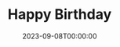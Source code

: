 ---
title: Happy Birthday
date: 2023-09-08T00:00:00
opening_date: 1959-10-02
closing_date: 1959-10-10
layout: productions
program:
Theatre: Theatre Jacksonville
Venue: Little Theatre
cast:
- Gail: Helen Keegan
- Glorious: Sue Henderson
- Dad Malone: Joe Ferri
- Gabe: Al Pinon
- Bella: Marion Kinsey
- Herman: Art Logan
- Myrtle: Edna Hicks
- June: Barbara Aspinwall
- Addie: Sabina Reiser Meyer
- Maude: Polly Clendening
- Don: Clayton Ezell
- The Judge: Robert H. Agnew
- Paul: David Boyer
- Policeman: John Wendel
- Tot: Claire Zundell
- Emma: Agatha Norvell
- Margot: Linda Willard
- Bert: Frank Ridge
- Mr. Bemis: George Large
- Mrs. Nanino: Glenn H. Logan
crew:
- Designer and Director: Maurice Geoffrey
- Stage Manager: Marshall Grauer
- Assistant Stage Manager: Glenn H. Logan
- book-holder: Bunni Thornhill
- Lighting:
  - Norman Howard
  - Klip Smith
  - Dr. Alvin Gross
  - Warren Zundell
- Sound Effects:
  - Ellen Black
  - Marge Rocca
  - Edgar Blankenbeckler
- Properties:
  - Esther Mae Blankenbeckler
  - Marie Bristow
  - Arty Ramaker
  - Edith Price
  - Gayle Swymer
- Wardrobe:
  - Ellen Black
  - Doris Edwards
- Special Effects:
  - Bob Kornegay
  - Joe Sloan
  - Debby Dunn
- Make-Up:
  - Dorothy Portnoy
  - Elmo Lehman
  - Jane Porter
  - Roselle Cohen
  - Kathi Dunham
  - Polly Clendening
  - Harriet Ettlinger
  - Thelma Mayerson
  - Pat Robson
- Scenery:
  - Frank Ridge
  - Norman Howard
  - Dixie Cohen
  - Joe Sloan
  - Bob Kornegay
  - Bernard Ettlinger
  - Marshall Grauer
  - Art Logan
  - Ellen Black
  - Bunni Thornhill
  - Debby Dunn
  - Gayle Swymer
  - Bob Simpson
  - Charles McCrory
  - Glenn H. Logan
  - Marie Logan
  - Mary Sloan
  - Marge Rocca
  - Warren Zundell
  - Harriet Ettlinger
  - Tony Pizzuto
  - Myrna Smith
  - Mark Harris
  - Judy Biscoff
  - Dick Wright
  - Joe Stauffer
  - Mary Kilpatrick
  - Mrs. David Boyer
orchestra:
---